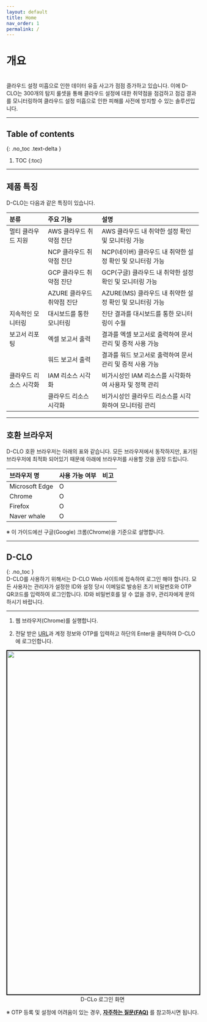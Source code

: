 ```yaml
---
layout: default
title: Home
nav_order: 1
permalink: /
---
```


# 개요

<br>
클라우드 설정 미흡으로 인한 데이터 유출 사고가 점점 증가하고 있습니다. 이에 D-CLO는 300개의 탐지 룰셋을 통해 클라우드 설정에 대한 취약점을 점검하고 점검 결과를 모니터링하여 클라우드 설정 미흡으로 인한 피해를 사전에 방지할 수 있는 솔루션입니다.

---


## Table of contents
{: .no_toc .text-delta }

1. TOC
{:toc}

---

## 제품 특징

D-CLO는 다음과 같은 특징이 있습니다.

| 분류                      | 주요 기능                      | 설명                                         |
|:--------------------------|:--------------------------------|:--------------------------------------------|
| 멀티 클라우드 지원        | AWS 클라우드 취약점 진단      | AWS 클라우드 내 취약한 설정 확인 및 모니터링 가능   |
|                           | NCP 클라우드 취약점 진단      | NCP(네이버) 클라우드 내 취약한 설정 확인 및 모니터링 가능 |
|                           | GCP 클라우드 취약점 진단      | GCP(구글) 클라우드 내 취약한 설정 확인 및 모니터링 가능 |
|                           | AZURE 클라우드 취약점 진단   | AZURE(MS) 클라우드 내 취약한 설정 확인 및 모니터링 가능 |
| 지속적인 모니터링         | 대시보드를 통한 모니터링      | 진단 결과를 대시보드를 통한 모니터링이 수월        |
| 보고서 리포팅             | 엑셀 보고서 출력              | 결과를 엑셀 보고서로 출력하여 문서 관리 및 증적 사용 가능 |
|                           | 워드 보고서 출력              | 결과를 워드 보고서로 출력하여 문서 관리 및 증적 사용 가능 |
| 클라우드 리소스 시각화    | IAM 리소스 시각화             | 비가시성인 IAM 리소스를 시각화하여 사용자 및 정책 관리  |
|                           | 클라우드 리소스 시각화        | 비가시성인 클라우드 리소스를 시각화하여 모니터링 관리   |

---

## 호환 브라우저

D-CLO 호환 브라우저는 아래의 표와 같습니다. 모든 브라우저에서 동작하지만, 표기된 브라우저에 최적화 되어있기 때문에 아래에 브라우저를 사용할 것을 권장 드립니다.

| 브라우저 명       | 사용 가능 여부 | 비고 |
|:-----------------|:--------------|:----|
| Microsoft Edge   | O             |     |
| Chrome           | O             |     |
| Firefox          | O             |     |
| Naver whale      | O             |     |

※ 이 가이드에선 구글(Google) 크롬(Chrome)을 기준으로 설명합니다.

---

## D-CLO
{: .no_toc }
<br>
D-CLO를 사용하기 위해서는 D-CLO Web 사이트에 접속하여 로그인 해야 합니다. 모든 사용자는 관리자가 설정한 ID와 설정 당시 이메일로 발송된 초기 비밀번호와 OTP QR코드를 입력하여 로그인합니다. ID와 비밀번호를 알 수 없을 경우, 관리자에게 문의하시기 바랍니다.


---
1)	웹 브라우저(Chrome)를 실행합니다.

2)	전달 받은 [URL](https://d-clo.com)과 계정 정보와 OTP를 입력하고 하단의 Enter을 클릭하여 D-CLO에 로그인합니다.


<center>
    <img
        src="../../../assets/images/D-CLo_login.png"
        width="1600"
        height="900"
        style="border: 2px solid black;"
    />
    <figcaption>D-CLo 로그인 화면</figcaption>
</center>


※ OTP 등록 및 설정에 어려움이 있는 경우, **[자주하는 질문(FAQ)](docs/faq/)** 를 참고하시면 됩니다.